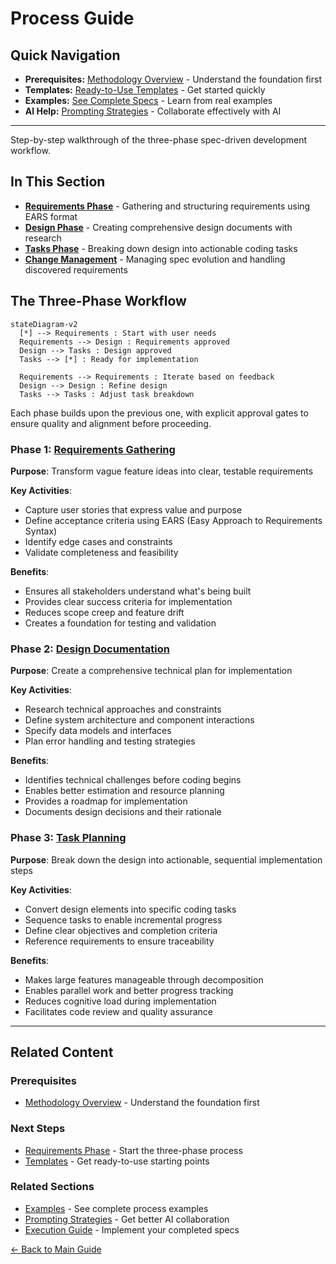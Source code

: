 # Process Guide

<!-- Navigation Metadata -->
<!-- Section: Process | Level: Overview | Prerequisites: README.md -->
<!-- Related: templates/README.md, prompting/README.md, examples/simple-feature-spec.md -->

## Quick Navigation
- **Prerequisites:** [Methodology Overview](../README.md) - Understand the foundation first
- **Templates:** [Ready-to-Use Templates](../templates/README.md) - Get started quickly
- **Examples:** [See Complete Specs](../examples/README.md) - Learn from real examples
- **AI Help:** [Prompting Strategies](../prompting/README.md) - Collaborate effectively with AI

---

Step-by-step walkthrough of the three-phase spec-driven development workflow.

## In This Section

- **[Requirements Phase](01-requirements-phase.md)** - Gathering and structuring requirements using EARS format
- **[Design Phase](02-design-phase.md)** - Creating comprehensive design documents with research
- **[Tasks Phase](03-tasks-phase.md)** - Breaking down design into actionable coding tasks
- **[Change Management](04-change-management.md)** - Managing spec evolution and handling discovered requirements

## The Three-Phase Workflow

```mermaid
stateDiagram-v2
  [*] --> Requirements : Start with user needs
  Requirements --> Design : Requirements approved
  Design --> Tasks : Design approved
  Tasks --> [*] : Ready for implementation
  
  Requirements --> Requirements : Iterate based on feedback
  Design --> Design : Refine design
  Tasks --> Tasks : Adjust task breakdown
```

Each phase builds upon the previous one, with explicit approval gates to ensure quality and alignment before proceeding.

### Phase 1: [Requirements Gathering](01-requirements-phase.md)

**Purpose**: Transform vague feature ideas into clear, testable requirements

**Key Activities**:

- Capture user stories that express value and purpose
- Define acceptance criteria using EARS (Easy Approach to Requirements Syntax)
- Identify edge cases and constraints
- Validate completeness and feasibility

**Benefits**:

- Ensures all stakeholders understand what's being built
- Provides clear success criteria for implementation
- Reduces scope creep and feature drift
- Creates a foundation for testing and validation

### Phase 2: [Design Documentation](02-design-phase.md)

**Purpose**: Create a comprehensive technical plan for implementation

**Key Activities**:

- Research technical approaches and constraints
- Define system architecture and component interactions
- Specify data models and interfaces
- Plan error handling and testing strategies

**Benefits**:

- Identifies technical challenges before coding begins
- Enables better estimation and resource planning
- Provides a roadmap for implementation
- Documents design decisions and their rationale

### Phase 3: [Task Planning](03-tasks-phase.md)

**Purpose**: Break down the design into actionable, sequential implementation steps

**Key Activities**:

- Convert design elements into specific coding tasks
- Sequence tasks to enable incremental progress
- Define clear objectives and completion criteria
- Reference requirements to ensure traceability

**Benefits**:

- Makes large features manageable through decomposition
- Enables parallel work and better progress tracking
- Reduces cognitive load during implementation
- Facilitates code review and quality assurance

---

## Related Content

### Prerequisites
- [Methodology Overview](../README.md) - Understand the foundation first

### Next Steps
- [Requirements Phase](01-requirements-phase.md) - Start the three-phase process
- [Templates](../templates/README.md) - Get ready-to-use starting points

### Related Sections
- [Examples](../examples/README.md) - See complete process examples
- [Prompting Strategies](../prompting/README.md) - Get better AI collaboration
- [Execution Guide](../execution/README.md) - Implement your completed specs

[← Back to Main Guide](../../README.md)